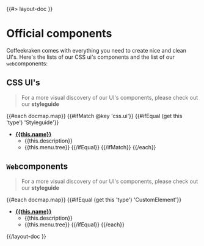 <!--
/**
 * @name            Official components
 * @namespace       doc.components
 * @type            Markdown
 * @platform        md
 * @status          stable
 * @menu            Documentation / Components           /doc/components/official
 *
 * @since           2.0.0
 * @author    Olivier Bossel <olivier.bossel@gmail.com> (https://coffeekraken.io)
 */
-->

{{#> layout-doc }}

# Official components

Coffeekraken comes with everything you need to create nice and clean UI's. Here's the lists of our CSS ui's components and the list of our `web`components:

## CSS UI's

> For a more visual discovery of our UI's components, please check out our **styleguide**

{{#each docmap.map}}
{{#ifMatch @key 'css.ui'}}
{{#ifEqual (get this 'type') 'Styleguide'}}

- [**{{this.name}}**]({{this.menu.slug}})
  - {{this.description}}
  - {{this.menu.tree}}
    {{/ifEqual}}
    {{/ifMatch}}
    {{/each}}

## `Web`components

> For a more visual discovery of our UI's components, please check out our **styleguide**

{{#each docmap.map}}
{{#ifEqual (get this 'type') 'CustomElement'}}

- [**{{this.name}}**]({{this.menu.slug}})
  - {{this.description}}
  - {{this.menu.tree}}
    {{/ifEqual}}
    {{/each}}

{{/layout-doc }}
